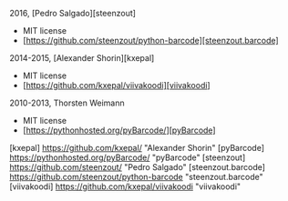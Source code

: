 2016, [Pedro Salgado][steenzout]
- MIT license
- [https://github.com/steenzout/python-barcode][steenzout.barcode]

2014-2015, [Alexander Shorin][kxepal]
- MIT license
- [https://github.com/kxepal/viivakoodi][viivakoodi]

2010-2013, Thorsten Weimann
- MIT license
- [https://pythonhosted.org/pyBarcode/][pyBarcode]


[kxepal]    https://github.com/kxepal/   "Alexander Shorin"
[pyBarcode] https://pythonhosted.org/pyBarcode/ "pyBarcode"
[steenzout] https://github.com/steenzout/   "Pedro Salgado"
[steenzout.barcode] https://github.com/steenzout/python-barcode "steenzout.barcode"
[viivakoodi]    https://github.com/kxepal/viivakoodi    "viivakoodi"    
